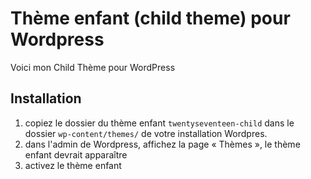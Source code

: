 # Thème enfant (child theme) pour Wordpress

Voici mon Child Thème pour WordPress

## Installation

1. copiez le dossier du thème enfant `twentyseventeen-child` dans le dossier `wp-content/themes/` de votre installation Wordpres.
2. dans l'admin de Wordpress, affichez la page « Thèmes », le thème enfant devrait apparaître
3. activez le thème enfant


